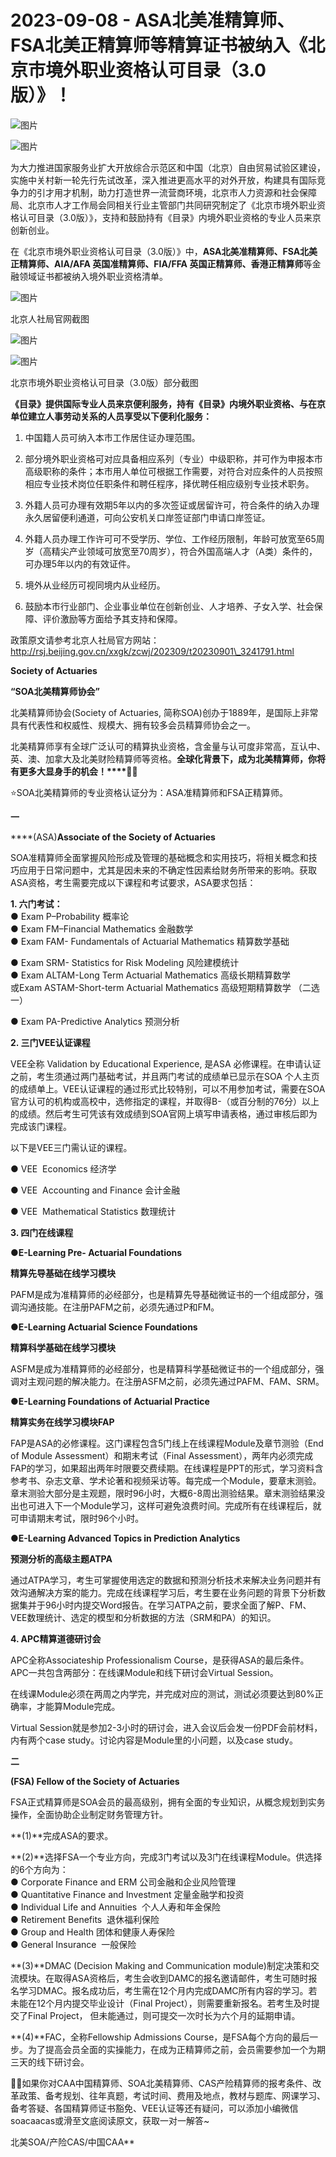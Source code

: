 # 2023-09-08 - ASA北美准精算师、FSA北美正精算师等精算证书被纳入《北京市境外职业资格认可目录（3.0版）》！

![图片](https://mmbiz.qpic.cn/mmbiz_jpg/mK3FpI9af4kg4PH3You8v1p2s4zAl35ZxNnxg0MdNmVTvH2IJcatox7FnBcNAnYE4JN8ZPBDeK1yLvRwqaptmA/640?wx_fmt=jpeg&wxfrom=5&wx_lazy=1&wx_co=1&tp=webp)

![图片](https://mmbiz.qpic.cn/mmbiz_gif/mK3FpI9af4kg4PH3You8v1p2s4zAl35ZQkpnCFrL4sxibTsCHduia44N0WRpw0ibe62rGfxowYB0ZzQROPDAlhh3Q/640?wx_fmt=gif&wxfrom=5&wx_lazy=1&tp=webp)

为大力推进国家服务业扩大开放综合示范区和中国（北京）自由贸易试验区建设，实施中关村新一轮先行先试改革，深入推进更高水平的对外开放，构建具有国际竞争力的引才用才机制，助力打造世界一流营商环境，北京市人力资源和社会保障局、北京市人才工作局会同相关行业主管部门共同研究制定了《北京市境外职业资格认可目录（3.0版）》，支持和鼓励持有《目录》内境外职业资格的专业人员来京创新创业。

在《北京市境外职业资格认可目录（3.0版）》中，**ASA北美准精算师、FSA北美正精算师、AIA/AFA 英国准精算师、FIA/FFA 英国正精算师、香港正精算师**等金融领域证书都被纳入境外职业资格清单。

![图片](https://mmbiz.qpic.cn/sz_mmbiz_png/8gmA9mLE4icnh9cpFriakQqWIIP3nftDuVgjQwPrlgM2WGZibE9dM2dDe8F0wzRL5BAI8xSr9icINC0SlvnO8OOXrg/640?wx_fmt=png&tp=webp&wxfrom=5&wx_lazy=1)

北京人社局官网截图

![图片](https://mmbiz.qpic.cn/sz_mmbiz_png/mK3FpI9af4nibObcib5gdAKvjmd6QUSQnaSLZ4I6fgOAQZLwkhdzAUvRrueAPW4GfbqQEe7D7kGec07MibYbn5Fibg/640?wx_fmt=png&tp=webp&wxfrom=5&wx_lazy=1)

![图片](https://mmbiz.qpic.cn/sz_mmbiz_png/mK3FpI9af4nibObcib5gdAKvjmd6QUSQnaich7XG3IDdSEibYL7GRdYjskN7835jmN9uatEWKyT57XIWkm6JdaxvnA/640?wx_fmt=png&tp=webp&wxfrom=5&wx_lazy=1)

北京市境外职业资格认可目录（3.0版）部分截图

**《目录》提供国际专业人员来京便利服务，持有《目录》内境外职业资格、与在京单位建立人事劳动关系的人员享受以下便利化服务：**

1. 中国籍人员可纳入本市工作居住证办理范围。

2. 部分境外职业资格可对应具备相应系列（专业）中级职称，并可作为申报本市高级职称的条件；本市用人单位可根据工作需要，对符合对应条件的人员按照相应专业技术岗位任职条件和聘任程序，择优聘任相应级别专业技术职务。

3. 外籍人员可办理有效期5年以内的多次签证或居留许可，符合条件的纳入办理永久居留便利通道，可向公安机关口岸签证部门申请口岸签证。

4. 外籍人员办理工作许可可不受学历、学位、工作经历限制，年龄可放宽至65周岁（高精尖产业领域可放宽至70周岁），符合外国高端人才（A类）条件的，可办理5年以内的有效证件。

5. 境外从业经历可视同境内从业经历。

6. 鼓励本市行业部门、企业事业单位在创新创业、人才培养、子女入学、社会保障、评价激励等方面给予其支持和保障。

政策原文请参考北京人社局官方网站：http://rsj.beijing.gov.cn/xxgk/zcwj/202309/t20230901\_3241791.html  

**Society of Actuaries**

**“SOA北美精算师协会”**

北美精算师协会(Society of Actuaries, 简称SOA)创办于1889年，是国际上非常具有代表性和权威性、规模大、拥有较多会员精算师协会之一。

北美精算师享有全球广泛认可的精算执业资格，含金量与认可度非常高，互认中、英、澳、加拿大及北美财险精算师等资格。**全球化背景下，成为北美精算师，你将有更多大显身手的机会！****👏👏**

⭐SOA北美精算师的专业资格认证分为：ASA准精算师和FSA正精算师。

  

**一**

****(ASA)**Associate of the Society of Actuaries**



SOA准精算师全面掌握风险形成及管理的基础概念和实用技巧，将相关概念和技巧应用于日常问题中，尤其是因未来的不确定性因素给财务所带来的影响。获取ASA资格，考生需要完成以下课程和考试要求，ASA要求包括：

  

**1. 六门考试：**  
● Exam P–Probability 概率论  
● Exam FM–Financial Mathematics 金融数学  
● Exam FAM- Fundamentals of Actuarial Mathematics 精算数学基础

● Exam SRM- Statistics for Risk Modeling 风险建模统计  
● Exam ALTAM-Long Term Actuarial Mathematics 高级长期精算数学  
或Exam ASTAM-Short-term Actuarial Mathematics 高级短期精算数学 （二选一）

● Exam PA-Predictive Analytics 预测分析



**2. 三门VEE认证课程**

VEE全称 Validation by Educational Experience, 是ASA 必修课程。在申请认证之前，考生须通过两门基础考试，并且两门考试的成绩单已显示在SOA 个人主页的成绩单上。VEE认证课程的通过形式比较特别，可以不用参加考试，需要在SOA官方认可的机构或高校中，选修指定的课程，并取得B-（或百分制的76分）以上的成绩。然后考生可凭该有效成绩到SOA官网上填写申请表格，通过审核后即为完成该门课程。

以下是VEE三门需认证的课程。

● VEE  Economics 经济学

● VEE  Accounting and Finance 会计金融

● VEE  Mathematical Statistics 数理统计

**3. 四门在线课程**

●**E-Learning Pre- Actuarial Foundations**

**精算先导基础在线学习模块**

PAFM是成为准精算师的必经部分，也是精算先导基础微证书的一个组成部分，强调沟通技能。在注册PAFM之前，必须先通过P和FM。

●**E-Learning Actuarial Science Foundations**

**精算科学基础在线学习模块**

ASFM是成为准精算师的必经部分，也是精算科学基础微证书的一个组成部分，强调对主观问题的解决能力。在注册ASFM之前，必须先通过PAFM、FAM、SRM。

●**E-Learning Foundations of Actuarial Practice**

**精算实务在线学习模块FAP**

FAP是ASA的必修课程。这门课程包含5门线上在线课程Module及章节测验（End of Module Assessment）和期末考试（Final Assessment），两年内必须完成FAP的学习，如果超出两年时限要交费续期。在线课程是PPT的形式，学习资料含参考书、杂志文章、学术论著和视频采访等。每完成一个Module，要章末测验。章末测验大部分是主观题，限时96小时，大概6-8周出测验结果。章末测验结果没出也可进入下一个Module学习，这样可避免浪费时间。完成所有在线课程后，就可申请期末考试，限时96个小时。

●**E-Learning Advanced Topics in Prediction Analytics**

**预测分析的高级主题ATPA**

通过ATPA学习，考生可掌握使用选定的数据和预测分析技术来解决业务问题并有效沟通解决方案的能力。完成在线课程学习后，考生要在业务问题的背景下分析数据集并于96小时内提交Word报告。在学习ATPA之前，要求全面了解P、FM、VEE数理统计、选定的模型和分析数据的方法（SRM和PA）的知识。

**4. APC精算道德研讨会**

APC全称Associateship Professionalism Course，是获得ASA的最后条件。APC一共包含两部分：在线课Module和线下研讨会Virtual Session。

在线课Module必须在两周之内学完，并完成对应的测试，测试必须要达到80%正确率，才能算Module完成。

Virtual Session就是参加2-3小时的研讨会，进入会议后会发一份PDF会前材料，内有两个case study。讨论内容是Module里的小问题，以及case study。

**二**

**(FSA) Fellow of the Society of Actuaries**

  

FSA正式精算师是SOA会员的最高级别，拥有全面的专业知识，从概念规划到实务操作，全面协助企业制定财务管理方针。

  
  
**(1)**完成ASA的要求。  
  
**(2)**选择FSA一个专业方向，完成3门考试以及3门在线课程Module。供选择的6个方向为：  
● Corporate Finance and ERM 公司金融和企业风险管理  
● Quantitative Finance and Investment 定量金融学和投资  
● Individual Life and Annuities  个人人寿和年金保险  
● Retirement Benefits  退休福利保险  
● Group and Health 团体和健康人寿保险  
● General Insurance  一般保险  
  
**(3)**DMAC (Decision Making and Communication module)制定决策和交流模块。在取得ASA资格后，考生会收到DAMC的报名邀请邮件，考生可随时报名学习DMAC。报名成功后，考生需在12个月内完成DAMC所有内容的学习。若未能在12个月内提交毕业设计（Final Project），则需要重新报名。若考生及时提交了Final Project， 但未能通过，则可提交一次时长为六个月的延期申请。  
  
**(4)**FAC，全称Fellowship Admissions Course，是FSA每个方向的最后一步。为了提高会员全面的实操能力，在成为正精算师之前，会员需要参加一个为期三天的线下研讨会。

💁‍♀️如果你对CAA中国精算师、SOA北美精算师、CAS产险精算师的报考条件、改革政策、备考规划、往年真题，考试时间、费用及地点，教材与题库、网课学习、备考答疑、各国精算师证书豁免、VEE认证等还有疑问，可以添加小编微信soacaacas或滑至文底阅读原文，获取一对一解答~

北美SOA/产险CAS/中国CAA**